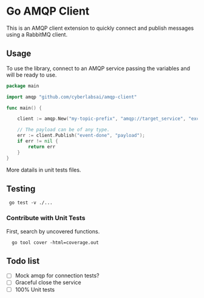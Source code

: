 # Go AMQP Client

This is an AMQP client extension to quickly connect and publish messages using a RabbitMQ client.

## Usage

To use the library, connect to an AMQP service passing the variables and will be ready to use.

```go
package main

import amqp "github.com/cyberlabsai/amqp-client"

func main() {

    client := amqp.New("my-topic-prefix", "amqp://target_service", "exchange-events", "text/plain")

    // The payload can be of any type.
    err := client.Publish("event-done", "payload");
    if err != nil {
        return err
    }
}
```

More datails in unit tests files.

## Testing

```shell
 go test -v ./... 
```

### Contribute with Unit Tests

First, search by uncovered functions.

```shell
  go tool cover -html=coverage.out
```

## Todo list
- [ ] Mock amqp for connection tests?
- [ ] Graceful close the service
- [ ] 100% Unit tests